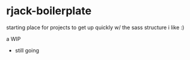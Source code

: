 # rjack-boilerplate

starting place for projects to get up quickly w/ the sass structure i like :)

a WIP
- still going
